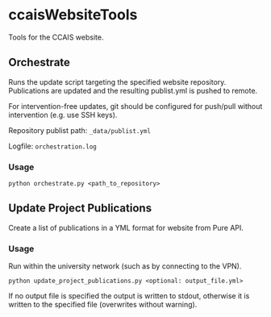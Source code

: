 # ccaisWebsiteTools

Tools for the CCAIS website.

## Orchestrate

Runs the update script targeting the specified website repository. Publications are updated and the resulting publist.yml is pushed to remote.

For intervention-free updates, git should be configured for push/pull without intervention (e.g. use SSH keys).

Repository publist path: `_data/publist.yml`

Logfile: `orchestration.log`

### Usage

`python orchestrate.py <path_to_repository>`

## Update Project Publications

Create a list of publications in a YML format for website from Pure API.

### Usage
Run within the university network (such as by connecting to the VPN).

`python update_project_publications.py <optional: output_file.yml>`

If no output file is specified the output is written to stdout, otherwise it is written to the specified file (overwrites without warning).
